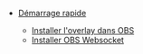 - [Démarrage rapide](/fr/docs/demarrage-rapide#démarrage-rapide)

  - [Installer l'overlay dans OBS](/fr/docs/demarrage-rapide#installer-loverlay-dans-obs)
  - [Installer OBS Websocket](/fr/docs/demarrage-rapide#installer-obs-websocket)
